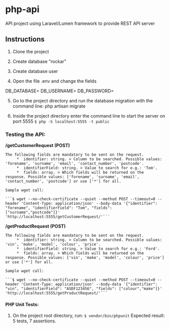 # php-api
API project using Laravel/Lumen framework to provide REST API server

## Instructions

1. Clone the project 

2. Create database "rockar"

3. Create database user

4. Open the file .env and change the fields 

  DB_DATABASE=<CHANGE HERE>
  DB_USERNAME=<CHANGE HERE>
  DB_PASSWORD=<CHANGE HERE>
  
5. Go to the project directory and run the database migration with the command line: php artisan migrate

6. Inside the project directory enter the command line to start the server on port 5555
  ```$ php -S localhost:5555 -t public```

### Testing the API:
**/getCustomerRequest (POST)**

	The following fields are mandatory to be sent on the request.
		 *  identifier: string. > Column to be searched. Possible values: 'forename', 'surname', 'email', 'contact_number', 'postcode'.
		 *  identifierField: string. > Value to search for e.g.: 'Tom'.
		 *  fields: array. > Which fields will be returned on the response. Possible values: ['forename', 'surname', 'email', 'contact_number', 'postcode'] or use ['*'] for all.
		 
	Sample wget call: 
	
	```$ wget --no-check-certificate --quiet --method POST --timeout=0 --header 'Content-Type: application/json' --body-data '{"identifier": "forename", "identifierField": "Tom", "fields": ["surname","postcode"]}' 'http://localhost:5555/getCustomerRequest/'```
	
	
**/getProductRequest  (POST)**

	The following fields are mandatory to be sent on the request.
		 *  identifier: string. > Column to be searched. Possible values: 'vin', 'make', 'model', 'colour', 'price'.
		 *  identifierField: string. > Value to search for e.g.: 'Ford'.
		 *  fields: array. > Which fields will be returned on the response. Possible values: ['vin', 'make', 'model', 'colour', 'price'] or use ['*'] for all.
		 
	Sample wget call: 
	
	```$ wget --no-check-certificate --quiet --method POST --timeout=0 --header 'Content-Type: application/json' --body-data '{"identifier": "vin", "identifierField": "ASDF123456", "fields": ["colour","make"]}' 'http://localhost:5555/getProductRequest/'```
	
#### PHP Unit Tests: 
1. On the project root directory, run: 
```$ vendor/bin/phpunit```
Expected result: 5 tests, 7 assertions.
